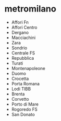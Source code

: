 # metromilano

- Affori Fn
- Affori Centro
- Dergano
- Macciachini
- Zara
- Sondrio
- Centrale FS
- Repubblica
- Turati
- Montenapoleone
- Duomo
- Crocetta
- Porta Romana
- Lodi TIBB
- Brenta
- Corvetto
- Porto di Mare
- Rogoredo FS
- San Donato